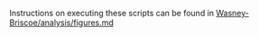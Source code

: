 Instructions on executing these scripts can be found in [Wasney-Briscoe/analysis/figures.md](https://github.com/garudlab/Wasney-Briscoe-2024/blob/main/analysis/figures.md)
